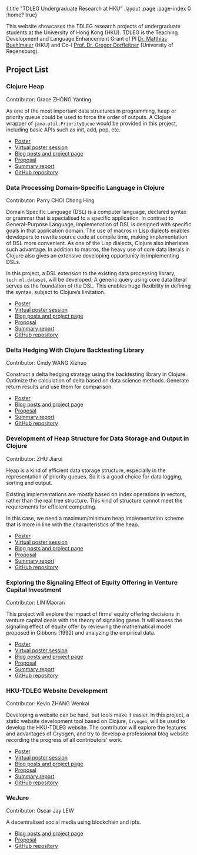 {:title "TDLEG Undergraduate Research at HKU"
 :layout :page
 :page-index 0
 :home? true}

This website showcases the TDLEG research projects of undergraduate students at the University of Hong Kong (HKU). TDLEG is the Teaching Development and Language Enhancement Grant of PI [Dr. Matthias Buehlmaier](http://www.buehlmaier.net/) (HKU) and Co-I [Prof. Dr. Gregor Dorfleitner](https://www.uni-regensburg.de/business-economics-and-management-information-systems/business-dorfleitner/staff/gregor-dorfleitner/index.html) (University of Regensburg).

## Project List

### Clojure Heap

  Contributor: Grace ZHONG Yanting

  As one of the most important data structures in programming, heap or priority queue could be used to force the order of outputs. A Clojure wrapper of ```java.util.PriorityQueue``` would be provided in this project, including basic APIs such as init, add, pop, etc.

  - [Poster](/pdf/Poster-Grace-ZHONG-Yanting.pdf)
  - [Virtual poster session](/mp4/Presentation-Grace-ZHONG-Yanting.mp4)
  - [Blog posts and project page](/pages-output/Grace-ZHONG-Yanting)
  - [Proposal](/pdf/Proposal-Grace-ZHONG-Yanting.pdf)
  - [Summary report](/pdf/Report-Grace-ZHONG-Yanting.pdf)
  - [GitHub repository](https://github.com/clojure-finance/clojure-heap2)

### Data Processing Domain-Specific Language in Clojure

  Contributor: Parry CHOI Chong Hing

  Domain Specific Language (DSL) is a computer language, declared syntax or grammar that is specialised to a specific application. In contrast to General-Purpose Language, implemenation of DSL is designed with specific goals in that application domain. The use of macros in Lisp dialects enables developers to rewrite source code at compile time, making implementation of DSL more convenient. As one of the Lisp dialects, Clojure also inheriates such advantage. In addition to macros, the heavy use of core data literals in Clojure also gives an extensive developing opportunity in implementing DSLs.

  In this project, a DSL extension to the existing data processing library, ```tech.ml.dataset```, will be developed. A generic query using core data literal serves as the foundation of the DSL. This enables huge flexibility in defining the syntax, subject to Clojure’s limitation.
  
  - [Poster](/pdf/Poster-Parry-CHOI-Chong-Hing.pdf)
  - [Virtual poster session](/mp4/Presentation-Parry-CHOI-Chong-Hing.mp4)
  - [Blog posts and project page](/pages-output/Parry-CHOI-Chong-Hing)
  - [Proposal](/pdf/Proposal-Parry-CHOI-Chong-Hing.pdf)
  - [Summary report](/pdf/Report-Parry-CHOI-Chong-Hing.pdf)
  - [GitHub repository](https://github.com/clojure-finance/HKU-TDLEG-data-processing-DSL)

### Delta Hedging With Clojure Backtesting Library

  Contributor: Cindy WANG Xizhuo

  Construct a delta hedging strategy using the backtesting library in Clojure. Optimize the calculation of delta based on data science methods. Generate return results and use them for comparison.

  - [Poster](/pdf/Poster-Cindy-WANG-Xizhuo.pdf)
  - [Blog posts and project page](/pages-output/Cindy-WANG-Xizhuo)
  - [Proposal](/pdf/Proposal-Cindy-WANG-Xizhuo.pdf)
  - [Summary report](/pdf/Report-Cindy-WANG-Xizhuo.pdf)
  - [GitHub repository](https://github.com/clojure-finance/HKU-TDLEG-backtesting-strategies-clojure)

### Development of Heap Structure for Data Storage and Output in Clojure

  Contributor: ZHU Jiarui

  Heap is a kind of efficient data storage structure, especially in the representation of priority queues. So it is a good choice for data logging, sorting and output.

  Existing implementations are mostly based on index operations in vectors, rather than the real tree structure. This kind of structure cannot meet the requirements for efficient computing. 

  In this case, we need a maximum/minimum heap implementation scheme that is more in line with the characteristics of the heap.

  - [Poster](/pdf/Poster-ZHU-Jiarui.pdf)
  - [Virtual poster session](/mp4/Presentation-ZHU-Jiarui.mp4)
  - [Blog posts and project page](/pages-output/ZHU-Jiarui)
  - [Proposal](/pdf/Proposal-ZHU-Jiarui.pdf)
  - [Summary report](/pdf/Report-ZHU-Jiarui.pdf)
  - [GitHub repository](https://github.com/clojure-finance/clojure-heap)

### Exploring the Signaling Effect of Equity Offering in Venture Capital Investment

  Contributor: LIN Maoran

  This project will explore the impact of firms’ equity offering decisions in venture capital deals with the theory of signaling game. It will assess the signaling effect of equity offer by reviewing the mathematical model proposed in Gibbons (1992) and analyzing the empirical data.
  
  - [Poster](/pdf/Poster-LIN-Maoran.pdf)
  - [Virtual poster session](/mp4/Presentation-LIN-Maoran.mp4)
  - [Blog posts and project page](/pages-output/LIN-Maoran)
  - [Proposal](/pdf/Proposal-LIN-Maoran.pdf)
  - [Summary report](/pdf/Report-LIN-Maoran.pdf)
  - [GitHub repository](https://github.com/clojure-finance/HKU-TDLEG-financial-signaling-game)

### HKU-TDLEG Website Development

  Contributor: Kevin ZHANG Wenkai

  Developing a website can be hard, but tools make it easier. In this project, a static website development tool based on Clojure, ```Cryogen```, will be used to develop the HKU-TDLEG website. The contributor will explore the features and advantages of Cryogen, and try to develop a professional blog website recording the progress of all contributors' work.
  
  - [Poster](/pdf/Poster-Kevin-ZHANG-Wenkai.pdf)
  - [Virtual poster session](/mp4/Presentation-Kevin-ZHANG-Wenkai.mp4)
  - [Blog posts and project page](/pages-output/Kevin-ZHANG-Wenkai)
  - [Proposal](/pdf/Proposal-Kevin-ZHANG-Wenkai.pdf)
  - [Summary report](/pdf/Report-Kevin-ZHANG-Wenkai.pdf)
  - [GitHub repository](https://github.com/clojure-finance/HKU-TDLEG-website)

### WeJure

  Contributor: Oscar Jay LEW

  A decentralised social media using blockchain and ipfs.

  - [Blog posts and project page](/pages-output/Oscar-Jay-LEW)
  - [Proposal](/pdf/Proposal-Oscar-Jay-LEW.pdf)
  - [GitHub repository](https://github.com/clojure-finance/HKU-TDLEG-WeJure)